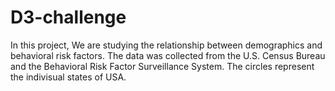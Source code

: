 # D3-challenge

In this project, We are studying the relationship between demographics and behavioral risk factors. The data was collected from the U.S. Census Bureau and the Behavioral Risk Factor Surveillance System. The circles represent the indivisual states of USA.
